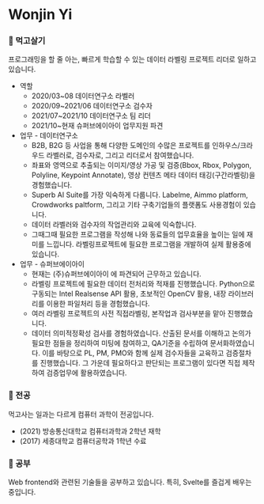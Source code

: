 # Wonjin Yi

 
### 🔭 먹고살기

프로그래밍을 할 줄 아는, 빠르게 학습할 수 있는 데이터 라벨링 프로젝트 리더로 일하고있습니다.

* 역할
  * 2020/03~08 데이터연구소 라벨러
  * 2020/09~2021/06 데이터연구소 검수자
  * 2021/07~2021/10 데이터연구소 팀 리더
  * 2021/10~현재 슈퍼브에이아이 업무지원 파견
* 업무 - 데이터연구소
  * B2B, B2G 등 사업을 통해 다양한 도메인의 수많은 프로젝트를 인하우스/크라우드 라벨러로, 검수자로, 그리고 리더로서 참여했습니다. 
  * 좌표와 영역으로 추출되는 이미지/영상 가공 및 검증(Bbox, Rbox, Polygon, Polyline, Keypoint Annotate), 영상 컨텐츠 메타 데이터 태깅(구간라벨링)을 경험했습니다.
  * Superb AI Suite를 가장 익숙하게 다룹니다. Labelme, Aimmo platform, Crowdworks paltform, 그리고 기타 구축기업들의 플랫폼도 사용경험이 있습니다.
  * 데이터 라벨러와 검수자의 작업관리와 교육에 익숙합니다. 
  * 그때그때 필요한 프로그램을 작성해 나와 동료들의 업무효율을 높이는 일에 재미를 느낍니다. 라벨링프로젝트에 필요한 프로그램을 개발하여 실제 활용중에 있습니다.
* 업무 - 슈퍼브에이아이
  * 현재는 (주)슈퍼브에이아이 에 파견되어 근무하고 있습니다. 
  * 라벨링 프로젝트에 필요한 데이터 전처리와 적재를 진행했습니다. Python으로 구동되는 Intel Realsense API 활용, 초보적인 OpenCV 활용, 내장 라이브러리를 이용한 파일처리 등을 경험했습니다. 
  * 여러 라벨링 프로젝트의 사전 직접라벨링, 본작업과 검사부분을 맡아 진행했습니다.
  * 데이터 의미적정확성 검사를 경험하였습니다. 산출된 문서를 이해하고 논의가 필요한 점들을 정리하여 미팅에 참여하고, QA기준을 수립하여 문서화하였습니다. 이를 바탕으로 PL, PM, PMO와 함께 실제 검수자들을 교육하고 검증절차를 진행했습니다. 그 가운데 필요하다고 판단되는 프로그램이 있다면 직접 제작하여 검증업무에 활용하였습니다.

### 🌱 전공
먹고사는 일과는 다르게 컴퓨터 과학이 전공입니다.
* (2021) 방송통신대학교 컴퓨터과학과 2학년 재학
* (2017) 세종대학교 컴퓨터공학과 1학년 수료

### 🤔 공부
Web frontend와 관련된 기술들을 공부하고 있습니다. 특히, Svelte를 즐겁게 배우는 중입니다.


<!--
**wonjinYi/wonjinYi** is a ✨ _special_ ✨ repository because its `README.md` (this file) appears on your GitHub profile.

Here are some ideas to get you started:

- 🔭 I’m currently working on ...
- 🌱 I’m currently learning ...
- 👯 I’m looking to collaborate on ...
- 🤔 I’m looking for help with ...
- 💬 Ask me about ...
- 📫 How to reach me: ...
- 😄 Pronouns: ...
- ⚡ Fun fact: ...
-->
